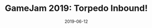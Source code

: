 ---
layout: inner
position: right
title: 'GameJam 2019: Torpedo Inbound!'
date: 2019-06-12
categories: posts
tags: Unity C# Music 2D DAW LMMS
team_size: 5
roles: Audio
contribution_url: 'nAn'
contribution:
 - Sound Effects generation
 - Full OST composition
 - Audio Integration

featured_image: '/img/posts/fantasy_brawl.gif'
featured_video: "https://www.youtube.com/embed/sxm9Ln2IN1o"
project_link: 'https://github.com/miik2/2nd_CITM_GameJam'
button_icon: 'flask'
button_text: 'Visit Project'
lead_text: 'Torpedo Inbound is a game developed during the 2nd Edition of the Gran CITM GameJam, a 30h gamejam organized on campus. We came in with 0 experience of Unity and managed to build an action packed game within the time limit. '
---
